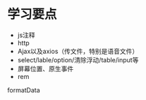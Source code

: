 # 学习要点

* js注释
* http
* Ajax以及axios（传文件，特别是语音文件）
* select/lable/option/清除浮动/table/input等
* 屏幕位置、原生事件
* rem

formatData